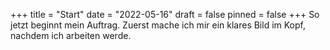 +++
title = "Start"
date = "2022-05-16"
draft = false
pinned = false
+++
So jetzt beginnt mein Auftrag. Zuerst mache ich mir ein klares Bild im Kopf, nachdem ich arbeiten werde.